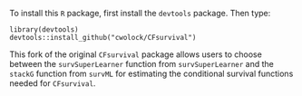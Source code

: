To install this `R` package, first install the `devtools` package. Then type:

```
library(devtools)
devtools::install_github("cwolock/CFsurvival")
```

This fork of the original `CFsurvival` package allows users to choose between the `survSuperLearner` function from `survSuperLearner` and the `stackG` function from `survML` for estimating the conditional survival functions needed for `CFsurvival`. 
